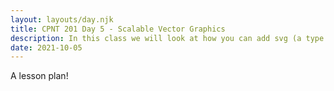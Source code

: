 ```yaml
---
layout: layouts/day.njk
title: CPNT 201 Day 5 - Scalable Vector Graphics
description: In this class we will look at how you can add svg (a type of vector) code directly to a website and stylize it with css. We will learn how to optimize and prepare vectors for use on the web.
date: 2021-10-05
---
```


A lesson plan!